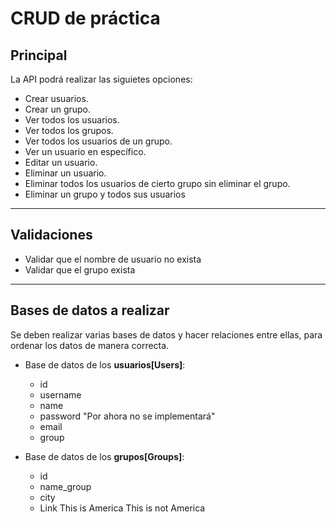 CRUD de práctica
===
## Principal  
La API podrá realizar las siguietes opciones:
- Crear usuarios.
- Crear un grupo.
- Ver todos los usuarios.
- Ver todos los grupos.
- Ver todos los usuarios de un grupo.
- Ver un usuario en específico.
- Editar un usuario.
- Eliminar un usuario.
- Eliminar todos los usuarios de cierto grupo sin eliminar el grupo.
- Eliminar un grupo y todos sus usuarios

---
## Validaciones
* Validar que el nombre de usuario no exista
* Validar que el grupo exista

---
## Bases de datos a realizar
Se deben realizar varias bases de datos y hacer relaciones entre ellas, para ordenar los datos de manera correcta.

- Base de datos de los **usuarios[Users]**:
    - id
    - username
    - name
    - password "Por ahora no se implementará"
    - email
    - group

- Base de datos de los **grupos[Groups]**:
    - id
    - name_group
    - city
    - Link
This is America
This is not America
